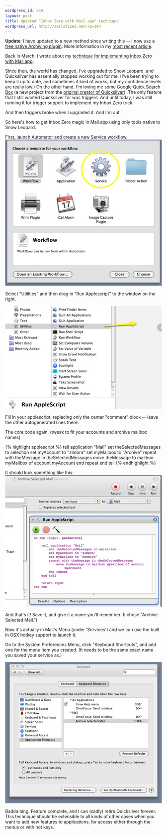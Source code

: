 ```yaml
--- 
wordpress_id: 344
layout: post
title: Updated "Inbox Zero with Mail.app" technique
wordpress_url: http://serialized.net/?p=344
---
```


**Update**: I have updated to a new method since writing this -- I now use a [free native Archiving plugin](http://stl.techinno.nl/archive/). More information in my [most recent article](/2010/09/up-up-updated-inbox-zero-with-mail-app-technique/).


Back in March, I wrote about my [technique for implementing Inbox Zero with Mail.app](/2009/03/my-approach-to-inbox-zero-with-mailapp/).

Since then, the world has changed. I've upgraded to Snow Leopard, and Quicksilver has essentially stopped working out for me. (I've been trying to keep it up to date, and sometimes it kind of works, but my confidence levels are really low.) On the other hand, I'm loving me some [Google Quick Search Box](http://code.google.com/p/qsb-mac/) (a new project from the [original creator of Quicksilver](http://www.cultofmac.com/quicksilver-is-sort-of-dead-long-live-google-quick-search-box/6986)). The only feature that I still wanted Quicksilver for was triggers. And until today, I was still running it for trigger support to implement my Inbox Zero trick.

And then triggers broke when I upgraded it. And I'm out.

So here's how to get Inbox Zero magic in Mail.app using only tools native to Snow Leopard.

First, launch Automator and create a new Service workflow.
![Automator Create a new Service Workflow](/images/Automator_select_service.jpg "Automator Create a new Service Workflow")

Select "Utilities" and then drag in "Run Applescript" to the window on the right.

![Automator: Run Applescript](/images/automator-drag-run-applescript.jpg "Automator: Run Applescript")

Fill in your applescript, replacing only the center "comment" block -- leave the other autogenerated lines there.

The core code again, (tweak to fit your accounts and archive mailbox names)

{% highlight applescript %}
    tell application "Mail"
        set theSelectedMessages to selection
        set myAccount to "zimbra"
        set myMailbox to "Archive"
        repeat with theMessage in theSelectedMessages
            move theMessage to mailbox myMailbox of account myAccount
        end repeat
    end tell
{% endhighlight %}

It should look something like this:
![Automator: Archive Applescript](/images/automator_archive.jpg "Automator: Archive Applescript")

And that's it! Save it, and give it a name you'll remember. (I chose "Archive Selected Mail.")

Now it's actually in Mail's Menu (under 'Services') and we can use the built in OSX hotkey support to launch it.

Go to the System Preferences Menu, click "Keyboard Shortcuts", and add one for the menu item you created. (It needs to be the same exact name you saved your service as.)

![Keyboard Shortcuts: Archive Mail](/images/Keyboard-Shortcuts-Archive-Mail.jpg "Keyboard Shortcuts: Archive Mail")

Badda bing. Feature complete, and I can (sadly) retire Quicksilver forever. This technique should be extensible to all kinds of other cases when you want to add new features to applications, for access either through the menus or with hot keys.


